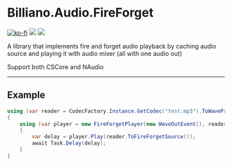 ﻿# Billiano.Audio.FireForget

[![ko-fi](https://img.shields.io/badge/Support_me_on-Ko--fi-red)](https://ko-fi.com/G2G1SRUJG)
[![](https://img.shields.io/badge/Check-NAudio-white)](https://github.com/naudio/NAudio)
[![](https://img.shields.io/badge/Check-CSCore-blue)](https://github.com/filoe/cscore)

A library that implements fire and forget audio playback by caching audio source and playing it with audio mixer (all with one audio out)

Support both CSCore and NAudio

---

## Example

```csharp
using (var reader = CodecFactory.Instance.GetCodec("test.mp3").ToWaveProvider())
{
    using (var player = new FireForgetPlayer(new WaveOutEvent(), reader.WaveFormat))
    {
        var delay = player.Play(reader.ToFireForgetSource());
        await Task.Delay(delay);
    }
}
```